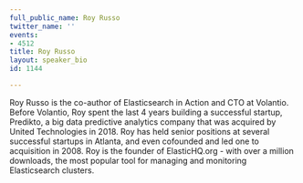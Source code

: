 ```yaml
---
full_public_name: Roy Russo
twitter_name: ''
events:
- 4512
title: Roy Russo
layout: speaker_bio
id: 1144

---
```

Roy Russo is the co-author of Elasticsearch in Action and CTO at Volantio. Before Volantio, Roy spent the last 4 years building a successful startup, Predikto, a big data predictive analytics company that was acquired by United Technologies in 2018.  Roy has held senior positions at several successful startups in Atlanta, and even cofounded and led one to acquisition in 2008. Roy is the founder of ElasticHQ.org - with over a million downloads, the most popular tool for managing and monitoring Elasticsearch clusters.
